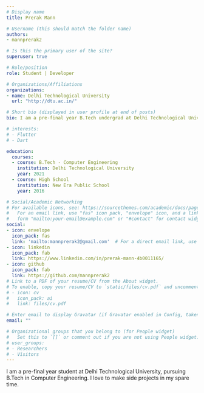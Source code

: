 ```yaml
---
# Display name
title: Prerak Mann

# Username (this should match the folder name)
authors:
- mannprerak2

# Is this the primary user of the site?
superuser: true

# Role/position
role: Student | Developer

# Organizations/Affiliations
organizations:
- name: Delhi Technological University
  url: "http://dtu.ac.in/"

# Short bio (displayed in user profile at end of posts)
bio: I am a pre-final year B.Tech undergrad at Delhi Technological University with a keen interest in Software Engineering and Development. I love to make side projects in my spare time.

# interests:
# - Flutter
# - Dart

education:
  courses:
  - course: B.Tech - Computer Engineering
    institution: Delhi Technological University
    year: 2021
  - course: High School
    institution: New Era Public School
    year: 2016

# Social/Academic Networking
# For available icons, see: https://sourcethemes.com/academic/docs/page-builder/#icons
#   For an email link, use "fas" icon pack, "envelope" icon, and a link in the
#   form "mailto:your-email@example.com" or "#contact" for contact widget.
social:
- icon: envelope
  icon_pack: fas
  link: 'mailto:mannprerak2@gmail.com'  # For a direct email link, use "mailto:test@example.org".
- icon: linkedin
  icon_pack: fab
  link: https://www.linkedin.com/in/prerak-mann-4b0011165/
- icon: github
  icon_pack: fab
  link: https://github.com/mannprerak2
# Link to a PDF of your resume/CV from the About widget.
# To enable, copy your resume/CV to `static/files/cv.pdf` and uncomment the lines below.
# - icon: cv
#   icon_pack: ai
#   link: files/cv.pdf

# Enter email to display Gravatar (if Gravatar enabled in Config, taken from gravatar.com)
email: ""

# Organizational groups that you belong to (for People widget)
#   Set this to `[]` or comment out if you are not using People widget.
# user_groups:
# - Researchers
# - Visitors
---
```


I am a pre-final year student at Delhi Technological University, pursuing B.Tech
in Computer Engineering. I love to make side projects in my spare time.
